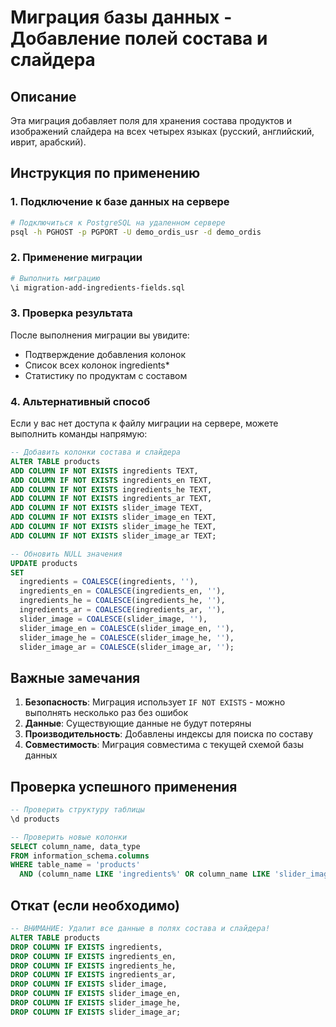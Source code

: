 # Миграция базы данных - Добавление полей состава и слайдера

## Описание
Эта миграция добавляет поля для хранения состава продуктов и изображений слайдера на всех четырех языках (русский, английский, иврит, арабский).

## Инструкция по применению

### 1. Подключение к базе данных на сервере
```bash
# Подключиться к PostgreSQL на удаленном сервере
psql -h PGHOST -p PGPORT -U demo_ordis_usr -d demo_ordis
```

### 2. Применение миграции
```bash
# Выполнить миграцию
\i migration-add-ingredients-fields.sql
```

### 3. Проверка результата
После выполнения миграции вы увидите:
- Подтверждение добавления колонок
- Список всех колонок ingredients*
- Статистику по продуктам с составом

### 4. Альтернативный способ
Если у вас нет доступа к файлу миграции на сервере, можете выполнить команды напрямую:

```sql
-- Добавить колонки состава и слайдера
ALTER TABLE products 
ADD COLUMN IF NOT EXISTS ingredients TEXT,
ADD COLUMN IF NOT EXISTS ingredients_en TEXT,
ADD COLUMN IF NOT EXISTS ingredients_he TEXT,
ADD COLUMN IF NOT EXISTS ingredients_ar TEXT,
ADD COLUMN IF NOT EXISTS slider_image TEXT,
ADD COLUMN IF NOT EXISTS slider_image_en TEXT,
ADD COLUMN IF NOT EXISTS slider_image_he TEXT,
ADD COLUMN IF NOT EXISTS slider_image_ar TEXT;

-- Обновить NULL значения
UPDATE products 
SET 
  ingredients = COALESCE(ingredients, ''),
  ingredients_en = COALESCE(ingredients_en, ''),
  ingredients_he = COALESCE(ingredients_he, ''),
  ingredients_ar = COALESCE(ingredients_ar, ''),
  slider_image = COALESCE(slider_image, ''),
  slider_image_en = COALESCE(slider_image_en, ''),
  slider_image_he = COALESCE(slider_image_he, ''),
  slider_image_ar = COALESCE(slider_image_ar, '');
```

## Важные замечания

1. **Безопасность**: Миграция использует `IF NOT EXISTS` - можно выполнять несколько раз без ошибок
2. **Данные**: Существующие данные не будут потеряны
3. **Производительность**: Добавлены индексы для поиска по составу
4. **Совместимость**: Миграция совместима с текущей схемой базы данных

## Проверка успешного применения
```sql
-- Проверить структуру таблицы
\d products

-- Проверить новые колонки
SELECT column_name, data_type 
FROM information_schema.columns 
WHERE table_name = 'products' 
  AND (column_name LIKE 'ingredients%' OR column_name LIKE 'slider_image%');
```

## Откат (если необходимо)
```sql
-- ВНИМАНИЕ: Удалит все данные в полях состава и слайдера!
ALTER TABLE products 
DROP COLUMN IF EXISTS ingredients,
DROP COLUMN IF EXISTS ingredients_en,
DROP COLUMN IF EXISTS ingredients_he,
DROP COLUMN IF EXISTS ingredients_ar,
DROP COLUMN IF EXISTS slider_image,
DROP COLUMN IF EXISTS slider_image_en,
DROP COLUMN IF EXISTS slider_image_he,
DROP COLUMN IF EXISTS slider_image_ar;
```